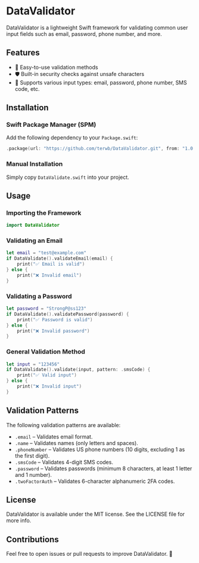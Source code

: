 # DataValidator

DataValidator is a lightweight Swift framework for validating common user input fields such as email, password, phone number, and more.

## Features

- 🚀 Easy-to-use validation methods
- 🛡️ Built-in security checks against unsafe characters
- 🎯 Supports various input types: email, password, phone number, SMS code, etc.

## Installation

### Swift Package Manager (SPM)
Add the following dependency to your `Package.swift`:

```swift
.package(url: "https://github.com/terwb/DataValidator.git", from: "1.0.0")
```

### Manual Installation
Simply copy `DataValidate.swift` into your project.

## Usage

### Importing the Framework

```swift
import DataValidator
```

### Validating an Email

```swift
let email = "test@example.com"
if DataValidate().validateEmail(email) {
    print("✅ Email is valid")
} else {
    print("❌ Invalid email")
}
```

### Validating a Password

```swift
let password = "StrongP@ss123"
if DataValidate().validatePassword(password) {
    print("✅ Password is valid")
} else {
    print("❌ Invalid password")
}
```

### General Validation Method

```swift
let input = "123456"
if DataValidate().validate(input, pattern: .smsCode) {
    print("✅ Valid input")
} else {
    print("❌ Invalid input")
}
```

## Validation Patterns

The following validation patterns are available:

- `.email` – Validates email format.
- `.name` – Validates names (only letters and spaces).
- `.phoneNumber` – Validates US phone numbers (10 digits, excluding 1 as the first digit).
- `.smsCode` – Validates 4-digit SMS codes.
- `.password` – Validates passwords (minimum 8 characters, at least 1 letter and 1 number).
- `.twoFactorAuth` – Validates 6-character alphanumeric 2FA codes.

## License

DataValidator is available under the MIT license. See the LICENSE file for more info.

## Contributions

Feel free to open issues or pull requests to improve DataValidator. 🚀

